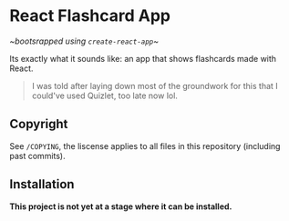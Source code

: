 # React Flashcard App
*\~bootsrapped using `create-react-app`\~*

Its exactly what it sounds like: an app that
shows flashcards made with React.

> I was told after laying down most of the 
> groundwork for this that I could've used
> Quizlet, too late now lol.

## Copyright

See `/COPYING`, the liscense applies to all files
in this repository (including past commits).

## Installation

**This project is not yet at a stage where it can
be installed.**
